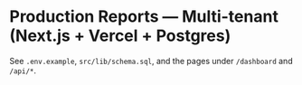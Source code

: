 # Production Reports — Multi-tenant (Next.js + Vercel + Postgres)

See `.env.example`, `src/lib/schema.sql`, and the pages under `/dashboard` and `/api/*`.
